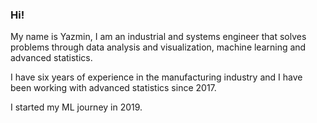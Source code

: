 ### Hi!
My name is Yazmin, I am an industrial and systems engineer that solves problems through data analysis and visualization, machine learning and advanced statistics.

I have six years of experience in the manufacturing industry and I have been working with advanced statistics since 2017.

I started my ML journey in 2019. 

<!--
**yazminmo/yazminmo** is a ✨ _special_ ✨ repository because its `README.md` (this file) appears on your GitHub profile.

Here are some ideas to get you started:

- 🔭 I’m currently working on ...
- 🌱 I’m currently learning ...
- 👯 I’m looking to collaborate on ...
- 🤔 I’m looking for help with ...
- 💬 Ask me about ...
- 📫 How to reach me: ...
- 😄 Pronouns: ...
- ⚡ Fun fact: ...
-->
